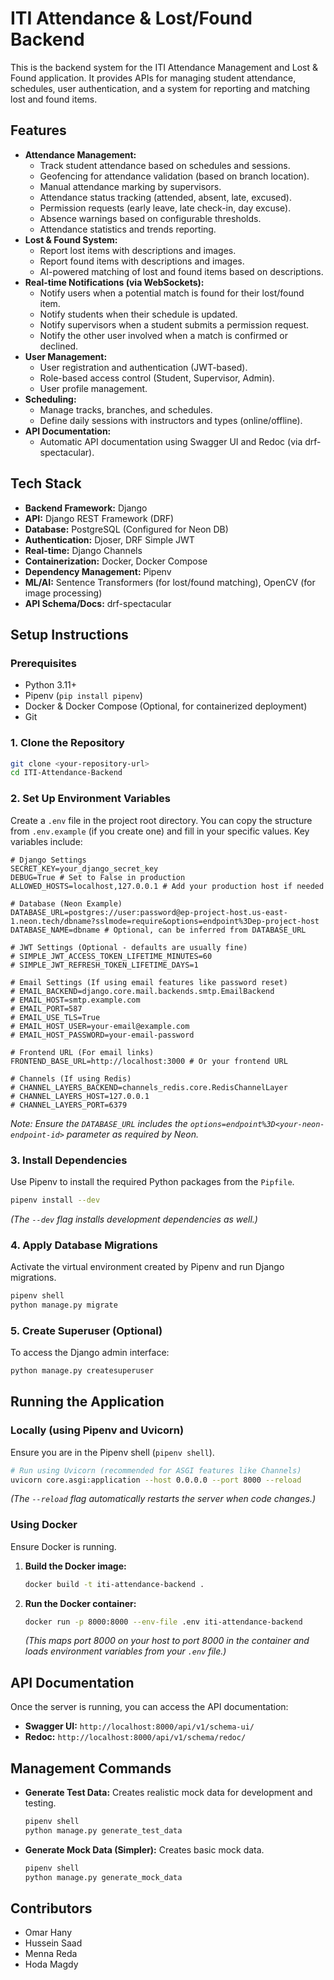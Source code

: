 # ITI Attendance & Lost/Found Backend

This is the backend system for the ITI Attendance Management and Lost & Found application. It provides APIs for managing student attendance, schedules, user authentication, and a system for reporting and matching lost and found items.

## Features

- **Attendance Management:**
  - Track student attendance based on schedules and sessions.
  - Geofencing for attendance validation (based on branch location).
  - Manual attendance marking by supervisors.
  - Attendance status tracking (attended, absent, late, excused).
  - Permission requests (early leave, late check-in, day excuse).
  - Absence warnings based on configurable thresholds.
  - Attendance statistics and trends reporting.
- **Lost & Found System:**
  - Report lost items with descriptions and images.
  - Report found items with descriptions and images.
  - AI-powered matching of lost and found items based on descriptions.
- **Real-time Notifications (via WebSockets):**
  - Notify users when a potential match is found for their lost/found item.
  - Notify students when their schedule is updated.
  - Notify supervisors when a student submits a permission request.
  - Notify the other user involved when a match is confirmed or declined.
- **User Management:**
  - User registration and authentication (JWT-based).
  - Role-based access control (Student, Supervisor, Admin).
  - User profile management.
- **Scheduling:**
  - Manage tracks, branches, and schedules.
  - Define daily sessions with instructors and types (online/offline).
- **API Documentation:**
  - Automatic API documentation using Swagger UI and Redoc (via drf-spectacular).

## Tech Stack

- **Backend Framework:** Django
- **API:** Django REST Framework (DRF)
- **Database:** PostgreSQL (Configured for Neon DB)
- **Authentication:** Djoser, DRF Simple JWT
- **Real-time:** Django Channels
- **Containerization:** Docker, Docker Compose
- **Dependency Management:** Pipenv
- **ML/AI:** Sentence Transformers (for lost/found matching), OpenCV (for image processing)
- **API Schema/Docs:** drf-spectacular

## Setup Instructions

### Prerequisites

- Python 3.11+
- Pipenv (`pip install pipenv`)
- Docker & Docker Compose (Optional, for containerized deployment)
- Git

### 1. Clone the Repository

```bash
git clone <your-repository-url>
cd ITI-Attendance-Backend
```

### 2. Set Up Environment Variables

Create a `.env` file in the project root directory. You can copy the structure from `.env.example` (if you create one) and fill in your specific values. Key variables include:

```dotenv
# Django Settings
SECRET_KEY=your_django_secret_key
DEBUG=True # Set to False in production
ALLOWED_HOSTS=localhost,127.0.0.1 # Add your production host if needed

# Database (Neon Example)
DATABASE_URL=postgres://user:password@ep-project-host.us-east-1.neon.tech/dbname?sslmode=require&options=endpoint%3Dep-project-host
DATABASE_NAME=dbname # Optional, can be inferred from DATABASE_URL

# JWT Settings (Optional - defaults are usually fine)
# SIMPLE_JWT_ACCESS_TOKEN_LIFETIME_MINUTES=60
# SIMPLE_JWT_REFRESH_TOKEN_LIFETIME_DAYS=1

# Email Settings (If using email features like password reset)
# EMAIL_BACKEND=django.core.mail.backends.smtp.EmailBackend
# EMAIL_HOST=smtp.example.com
# EMAIL_PORT=587
# EMAIL_USE_TLS=True
# EMAIL_HOST_USER=your-email@example.com
# EMAIL_HOST_PASSWORD=your-email-password

# Frontend URL (For email links)
FRONTEND_BASE_URL=http://localhost:3000 # Or your frontend URL

# Channels (If using Redis)
# CHANNEL_LAYERS_BACKEND=channels_redis.core.RedisChannelLayer
# CHANNEL_LAYERS_HOST=127.0.0.1
# CHANNEL_LAYERS_PORT=6379
```

_Note: Ensure the `DATABASE_URL` includes the `options=endpoint%3D<your-neon-endpoint-id>` parameter as required by Neon._

### 3. Install Dependencies

Use Pipenv to install the required Python packages from the `Pipfile`.

```bash
pipenv install --dev
```

_(The `--dev` flag installs development dependencies as well.)_

### 4. Apply Database Migrations

Activate the virtual environment created by Pipenv and run Django migrations.

```bash
pipenv shell
python manage.py migrate
```

### 5. Create Superuser (Optional)

To access the Django admin interface:

```bash
python manage.py createsuperuser
```

## Running the Application

### Locally (using Pipenv and Uvicorn)

Ensure you are in the Pipenv shell (`pipenv shell`).

```bash
# Run using Uvicorn (recommended for ASGI features like Channels)
uvicorn core.asgi:application --host 0.0.0.0 --port 8000 --reload
```

_(The `--reload` flag automatically restarts the server when code changes.)_

### Using Docker

Ensure Docker is running.

1.  **Build the Docker image:**

    ```bash
    docker build -t iti-attendance-backend .
    ```

2.  **Run the Docker container:**

    ```bash
    docker run -p 8000:8000 --env-file .env iti-attendance-backend
    ```

    _(This maps port 8000 on your host to port 8000 in the container and loads environment variables from your `.env` file.)_

## API Documentation

Once the server is running, you can access the API documentation:

- **Swagger UI:** `http://localhost:8000/api/v1/schema-ui/`
- **Redoc:** `http://localhost:8000/api/v1/schema/redoc/`

## Management Commands

- **Generate Test Data:** Creates realistic mock data for development and testing.
  ```bash
  pipenv shell
  python manage.py generate_test_data
  ```
- **Generate Mock Data (Simpler):** Creates basic mock data.
  ```bash
  pipenv shell
  python manage.py generate_mock_data
  ```

## Contributors

- Omar Hany
- Hussein Saad
- Menna Reda
- Hoda Magdy
